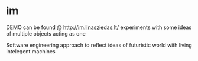 im
==
DEMO can be found @ http://im.linasziedas.lt/
experiments with some ideas of multiple objects acting as one

Software engineering approach to reflect ideas of futuristic world with living intelegent machines
